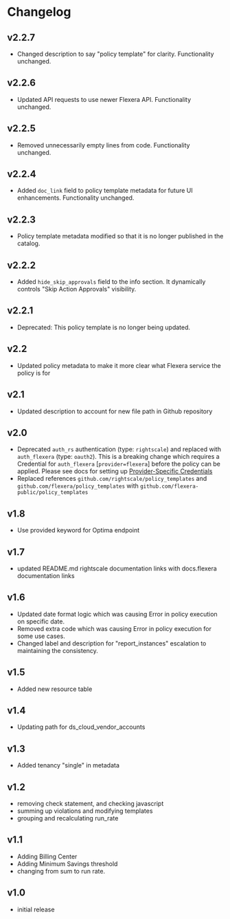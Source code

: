# Changelog

## v2.2.7

- Changed description to say "policy template" for clarity. Functionality unchanged.

## v2.2.6

- Updated API requests to use newer Flexera API. Functionality unchanged.

## v2.2.5

- Removed unnecessarily empty lines from code. Functionality unchanged.

## v2.2.4

- Added `doc_link` field to policy template metadata for future UI enhancements. Functionality unchanged.

## v2.2.3

- Policy template metadata modified so that it is no longer published in the catalog.

## v2.2.2

- Added `hide_skip_approvals` field to the info section. It dynamically controls "Skip Action Approvals" visibility.

## v2.2.1

- Deprecated: This policy template is no longer being updated.

## v2.2

- Updated policy metadata to make it more clear what Flexera service the policy is for

## v2.1

- Updated description to account for new file path in Github repository

## v2.0

- Deprecated `auth_rs` authentication (type: `rightscale`) and replaced with `auth_flexera` (type: `oauth2`).  This is a breaking change which requires a Credential for `auth_flexera` [`provider=flexera`] before the policy can be applied.  Please see docs for setting up [Provider-Specific Credentials](https://docs.flexera.com/flexera/EN/Automation/ProviderCredentials.htm)
- Replaced references `github.com/rightscale/policy_templates` and `github.com/flexera/policy_templates` with `github.com/flexera-public/policy_templates`

## v1.8

- Use provided keyword for Optima endpoint

## v1.7

- updated README.md rightscale documentation links with docs.flexera documentation links

## v1.6

- Updated date format logic which was causing Error in policy execution on specific date.
- Removed extra code which was causing Error in policy execution for some use cases.
- Changed label and description for "report_instances" escalation to maintaining the consistency.

## v1.5

- Added new resource table

## v1.4

- Updating path for ds_cloud_vendor_accounts

## v1.3

- Added tenancy "single" in metadata

## v1.2

- removing check statement, and checking javascript
- summing up violations and modifying templates
- grouping and recalculating run_rate

## v1.1

- Adding Billing Center
- Adding Minimum Savings threshold
- changing from sum to run rate.

## v1.0

- initial release
